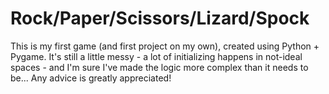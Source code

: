 # Rock/Paper/Scissors/Lizard/Spock
This is my first game (and first project on my own), created using Python + Pygame.
It's still a little messy - a lot of initializing happens in not-ideal spaces - and I'm sure I've made the logic more complex than it needs to be...
Any advice is greatly appreciated!
